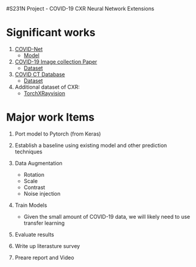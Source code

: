 #S231N Project - COVID-19 CXR Neural Network Extensions

Significant works
=================
1. [COVID-Net](https://arxiv.org/pdf/2003.09871.pdf)
   * [Model](https://github.com/lindawangg/COVID-Net)
2. [COVID-19 Image collection Paper](https://arxiv.org/pdf/2003.11597.pdf)
   * [Dataset](https://github.com/ieee8023/covid-chestxray-dataset)
3. [COVID CT Database](https://arxiv.org/pdf/2003.13865.pdf)
   * [Dataset](https://github.com/UCSD-AI4H/COVID-CT)
4. Additional dataset of CXR:
   * [TorchXRayvision](https://github.com/mlmed/torchxrayvision)

Major work Items
================
1. Port model to Pytorch (from Keras)
2. Establish a baseline using existing model and other prediction techniques
3. Data Augmentation
   * Rotation
   * Scale
   * Contrast
   * Noise injection

4. Train Models
    * Given the small amount of COVID-19 data, we will likely need to use transfer learning
5. Evaluate results
6. Write up literasture survey
7. Preare report and Video

